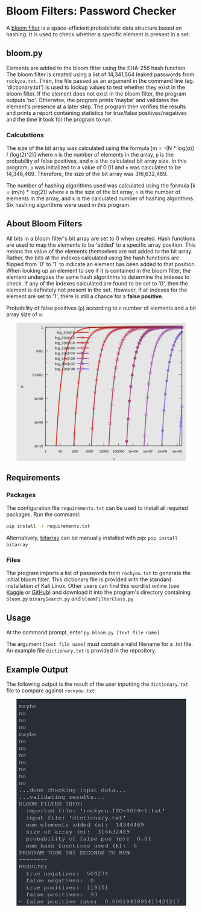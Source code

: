 # Bloom Filters: Password Checker

A [bloom filter](https://en.wikipedia.org/wiki/Bloom_filter) is a space-efficient probabilistic data structure based on hashing. It is used to check whether a specific element is present in a set.

## bloom.py

Elements are added to the bloom filter using the SHA-256 hash function. The bloom filter is created using a list of 14,341,564 leaked passwords from `rockyou.txt`. Then, the file passed as an argument in the command line (eg. 'dictionary.txt') is used to lookup values to test whether they exist in the bloom filter. If the element does not exist in the bloom filter, the program outputs 'no'. Otherwise, the program prints 'maybe' and validates the element's presence at a later step. The program then verifies the results and prints a report containing statistics for true/false positives/negatives and the time it took for the program to run.

### Calculations

The size of the bit array was calculated using the formula [m = -(N * log(p)) / (log(2)^2)] where `n` is the number of elements in the array, `p` is the probability of false positives, and `m` is the calculated bit array size. In this program, `p` was initialized to a value of 0.01 and `n` was calculated to be 14,346,469. Therefore, the size of the bit array was 316,632,489.

The number of hashing algorithms used was calculated using the formula [k = (m/n) * log(2)] where `m` is the size of the bit array, `n` is the number of elements in the array, and `k` is the calculated number of hashing algorithms. Six hashing algorithms were used in this program.

## About Bloom Filters

All bits in a bloom filter's bit array are set to 0 when created. Hash functions are used to map the elements to be 'added' to a specific array position. This means the value of the elements themselves are not added to the bit array. Rather, the bits at the indexes calculated using the hash functions are flipped from '0' to '1' to indicate an element has been added to that position. When looking up an element to see if it is contained in the bloom filter, the element undergoes the same hash algorithms to determine the indexes to check. If any of the indexes calculated are found to be set to '0', then the element is definitely not present in the set. However, if all indexes for the element are set to '1', there is still a chance for a **false positive**.

Probability of false positives (`p`) according to `n` number of elements and a bit array size of `m`:

<div style="text-align: center;"><img src="https://raw.githubusercontent.com/katerib/bloomFilter/master/Images/false_positive_rate.png?token=GHSAT0AAAAAAB4UG4275DEMB6WO7F3EDVRMY5GFVLQ" width="450" alt=""></div>

## Requirements

### Packages

The configuration file `requirements.txt` can be used to install all required packages. Run the command: 
```bash
pip install -r requirements.txt
```

Alternatively, [bitarray](https://pypi.org/project/bitarray/) can be manually installed with pip: `pip install bitarray`

### Files

The program imports a list of passwords from `rockyou.txt` to generate the initial bloom filter. This dictionary file is provided with the standard installation of Kali Linux. Other users can find this wordlist online (see [Kaggle](https://www.kaggle.com/datasets/wjburns/common-password-list-rockyoutxt) or [GitHub](https://github.com/brannondorsey/naive-hashcat/releases/download/data/rockyou.txt)) and download it into the program's directory containing `bloom.py` `binarySearch.py` and `bloomFilterClass.py`

## Usage

At the command prompt, enter `py bloom.py [text file name]`

The argument `[text file name]` must contain a valid filename for a .txt file. An example file `dictionary.txt` is provided in the repository.

## Example Output

The following output is the result of the user inputting the `dictionary.txt` file to compare against `rockyou.txt`:

<div style="text-align: center;"><img src="https://github.com/katerib/bloomFilter/blob/master/Images/bloomFilterTestResults.png?raw=true" width="450" alt=""></div>
